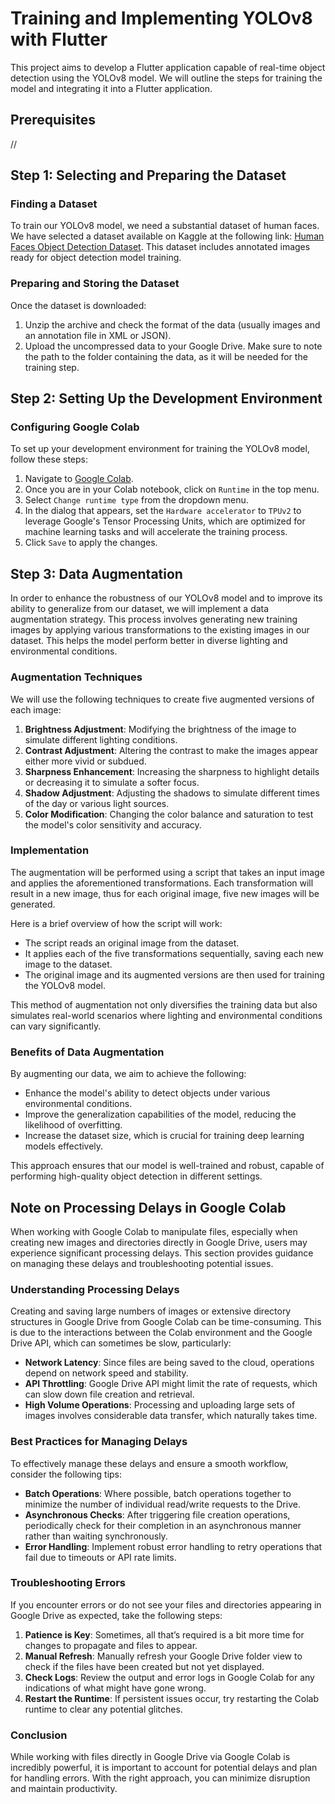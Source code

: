 # Training and Implementing YOLOv8 with Flutter

This project aims to develop a Flutter application capable of real-time object detection using the YOLOv8 model. We will outline the steps for training the model and integrating it into a Flutter application.

## Prerequisites

//

## Step 1: Selecting and Preparing the Dataset

### Finding a Dataset

To train our YOLOv8 model, we need a substantial dataset of human faces. We have selected a dataset available on Kaggle at the following link: [Human Faces Object Detection Dataset](https://www.kaggle.com/datasets/sbaghbidi/human-faces-object-detection?resource=download). This dataset includes annotated images ready for object detection model training.

### Preparing and Storing the Dataset

Once the dataset is downloaded:

1. Unzip the archive and check the format of the data (usually images and an annotation file in XML or JSON).
2. Upload the uncompressed data to your Google Drive. Make sure to note the path to the folder containing the data, as it will be needed for the training step.

## Step 2: Setting Up the Development Environment

### Configuring Google Colab

To set up your development environment for training the YOLOv8 model, follow these steps:

1. Navigate to [Google Colab](https://colab.research.google.com/).
2. Once you are in your Colab notebook, click on `Runtime` in the top menu.
3. Select `Change runtime type` from the dropdown menu.
4. In the dialog that appears, set the `Hardware accelerator` to `TPUv2` to leverage Google's Tensor Processing Units, which are optimized for machine learning tasks and will accelerate the training process.
5. Click `Save` to apply the changes.

## Step 3: Data Augmentation

In order to enhance the robustness of our YOLOv8 model and to improve its ability to generalize from our dataset, we will implement a data augmentation strategy. This process involves generating new training images by applying various transformations to the existing images in our dataset. This helps the model perform better in diverse lighting and environmental conditions.

### Augmentation Techniques

We will use the following techniques to create five augmented versions of each image:

1. **Brightness Adjustment**: Modifying the brightness of the image to simulate different lighting conditions.
2. **Contrast Adjustment**: Altering the contrast to make the images appear either more vivid or subdued.
3. **Sharpness Enhancement**: Increasing the sharpness to highlight details or decreasing it to simulate a softer focus.
4. **Shadow Adjustment**: Adjusting the shadows to simulate different times of the day or various light sources.
5. **Color Modification**: Changing the color balance and saturation to test the model's color sensitivity and accuracy.

### Implementation

The augmentation will be performed using a script that takes an input image and applies the aforementioned transformations. Each transformation will result in a new image, thus for each original image, five new images will be generated.

Here is a brief overview of how the script will work:

- The script reads an original image from the dataset.
- It applies each of the five transformations sequentially, saving each new image to the dataset.
- The original image and its augmented versions are then used for training the YOLOv8 model.

This method of augmentation not only diversifies the training data but also simulates real-world scenarios where lighting and environmental conditions can vary significantly.

### Benefits of Data Augmentation

By augmenting our data, we aim to achieve the following:

- Enhance the model's ability to detect objects under various environmental conditions.
- Improve the generalization capabilities of the model, reducing the likelihood of overfitting.
- Increase the dataset size, which is crucial for training deep learning models effectively.

This approach ensures that our model is well-trained and robust, capable of performing high-quality object detection in different settings.

## Note on Processing Delays in Google Colab

When working with Google Colab to manipulate files, especially when creating new images and directories directly in Google Drive, users may experience significant processing delays. This section provides guidance on managing these delays and troubleshooting potential issues.

### Understanding Processing Delays

Creating and saving large numbers of images or extensive directory structures in Google Drive from Google Colab can be time-consuming. This is due to the interactions between the Colab environment and the Google Drive API, which can sometimes be slow, particularly:

- **Network Latency**: Since files are being saved to the cloud, operations depend on network speed and stability.
- **API Throttling**: Google Drive API might limit the rate of requests, which can slow down file creation and retrieval.
- **High Volume Operations**: Processing and uploading large sets of images involves considerable data transfer, which naturally takes time.

### Best Practices for Managing Delays

To effectively manage these delays and ensure a smooth workflow, consider the following tips:

- **Batch Operations**: Where possible, batch operations together to minimize the number of individual read/write requests to the Drive.
- **Asynchronous Checks**: After triggering file creation operations, periodically check for their completion in an asynchronous manner rather than waiting synchronously.
- **Error Handling**: Implement robust error handling to retry operations that fail due to timeouts or API rate limits.

### Troubleshooting Errors

If you encounter errors or do not see your files and directories appearing in Google Drive as expected, take the following steps:

1. **Patience is Key**: Sometimes, all that’s required is a bit more time for changes to propagate and files to appear.
2. **Manual Refresh**: Manually refresh your Google Drive folder view to check if the files have been created but not yet displayed.
3. **Check Logs**: Review the output and error logs in Google Colab for any indications of what might have gone wrong.
4. **Restart the Runtime**: If persistent issues occur, try restarting the Colab runtime to clear any potential glitches.

### Conclusion

While working with files directly in Google Drive via Google Colab is incredibly powerful, it is important to account for potential delays and plan for handling errors. With the right approach, you can minimize disruption and maintain productivity.
